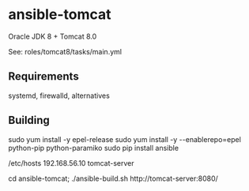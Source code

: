 ansible-tomcat
===============

Oracle JDK 8 + Tomcat 8.0

See: roles/tomcat8/tasks/main.yml

Requirements
------------
systemd, firewalld, alternatives

Building
--------

sudo yum install -y epel-release
sudo yum install -y --enablerepo=epel python-pip python-paramiko
sudo pip install ansible


/etc/hosts
192.168.56.10 tomcat-server

cd ansible-tomcat; ./ansible-build.sh
http://tomcat-server:8080/
